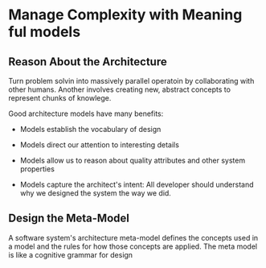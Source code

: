 # Manage Complexity with Meaning ful models

## Reason About the Architecture

Turn problem solvin into massively parallel operatoin by collaborating with
other humans. Another involves creating new, abstract concepts to represent
chunks of knowlege.

Good architecture models have many benefits:

  - Models establish the vocabulary of design

  - Models direct our attention to interesting details

  - Models allow us to reason about quality attributes and other
  system properties  

  - Models capture the architect's intent: All developer should understand
  why we designed the system the way we did.

## Design the Meta-Model  

A software system's architecture meta-model defines the concepts used
in a model and the rules for how those concepts are applied. The meta model
is like a cognitive grammar for design
